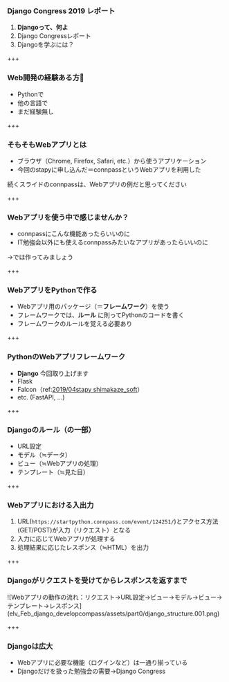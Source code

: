 ### Django Congress 2019 レポート

1. **Djangoって、何よ**
2. Django Congressレポート
3. Djangoを学ぶには？

+++

### Web開発の経験ある方🙋‍

- Pythonで
- 他の言語で
- まだ経験無し

+++

### そもそもWebアプリとは

- ブラウザ（Chrome, Firefox, Safari, etc.）から使うアプリケーション
- 今回のstapyに申し込んだ＝connpassというWebアプリを利用した

続くスライドのconnpassは、Webアプリの例だと思ってください

+++

### Webアプリを使う中で感じませんか？

- connpassにこんな機能あったらいいのに
- IT勉強会以外にも使えるconnpassみたいなアプリがあったらいいのに

→では作ってみましょう

+++

### WebアプリをPythonで作る

- Webアプリ用のパッケージ（＝**フレームワーク**）を使う
- フレームワークでは、**ルール** に則ってPythonのコードを書く
- フレームワークのルールを覚える必要あり

+++

### PythonのWebアプリフレームワーク

- **Django** 今回取り上げます
- Flask
- Falcon（ref:[2019/04stapy shimakaze_soft](https://speakerdeck.com/shimakaze01/flasktodjangoyi-wai-falseapikai-fa-falsexuan-ze-zhi)）
- etc. (FastAPI, ...)

+++

### Djangoのルール（の一部）

- URL設定
- モデル（≒データ）
- ビュー（≒Webアプリの処理）
- テンプレート（≒見た目）

+++

### Webアプリにおける入出力

1. URL(`https://startpython.connpass.com/event/124251/`)とアクセス方法(GET/POST)が入力（リクエスト）となる
2. 入力に応じてWebアプリが処理する
3. 処理結果に応じたレスポンス（≒HTML）を出力

+++

### Djangoがリクエストを受けてからレスポンスを返すまで

<span class="seventy-percent-img">
![Webアプリの動作の流れ：リクエスト→URL設定→ビュー→モデル→ビュー→テンプレート→レスポンス](elv_Feb_django_developcompass/assets/part0/django_structure.001.png)
</span>

+++

### Djangoは広大

- Webアプリに必要な機能（ログインなど）は一通り揃っている
- Djangoだけを扱った勉強会の需要→Django Congress
